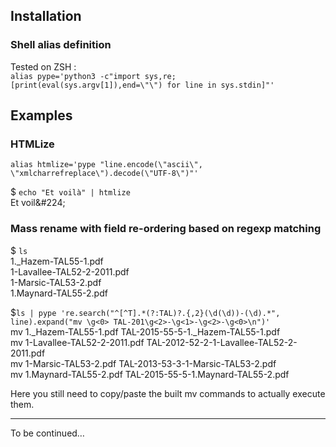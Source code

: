 ## Installation
### Shell alias definition
Tested on ZSH : \
`alias pype='python3 -c"import sys,re;[print(eval(sys.argv[1]),end=\"\") for line in sys.stdin]"'`

## Examples
### HTMLize
`alias htmlize='pype "line.encode(\"ascii\", \"xmlcharrefreplace\").decode(\"UTF-8\")"'`

$ `echo "Et voilà" | htmlize` \
Et voil\&#224;

### Mass rename with field re-ordering based on regexp matching

$ `ls` \
1._Hazem-TAL55-1.pdf \
1-Lavallee-TAL52-2-2011.pdf \
1-Marsic-TAL53-2.pdf \
1.Maynard-TAL55-2.pdf

$`ls | pype 're.search("^[^T].*(?:TAL)?.{,2}(\d(\d))-(\d).*", line).expand("mv \g<0> TAL-201\g<2>-\g<1>-\g<2>-\g<0>\n")'` \
mv 1._Hazem-TAL55-1.pdf TAL-2015-55-5-1._Hazem-TAL55-1.pdf \
mv 1-Lavallee-TAL52-2-2011.pdf TAL-2012-52-2-1-Lavallee-TAL52-2-2011.pdf \
mv 1-Marsic-TAL53-2.pdf TAL-2013-53-3-1-Marsic-TAL53-2.pdf \
mv 1.Maynard-TAL55-2.pdf TAL-2015-55-5-1.Maynard-TAL55-2.pdf

Here you still need to copy/paste the built mv commands to actually execute them.

***

To be continued…
